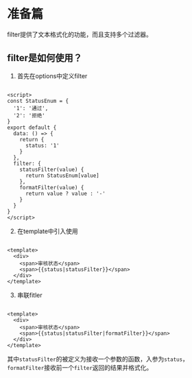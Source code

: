 # 准备篇

filter提供了文本格式化的功能，而且支持多个过滤器。

## filter是如何使用？

1. 首先在options中定义filter

```vue

<script>
const StatusEnum = {
  '1': '通过',
  '2': '拒绝'
}
export default {
  data: () => {
    return {
      status: '1'
    }
  },
  filter: {
    statusFilter(value) {
      return StatusEnum[value]
    },
    formatFilter(value) {
      return value ? value : '-'
    }
  }
}
</script>
```

2. 在template中引入使用

```vue

<template>
  <div>
    <span>审核状态</span>
    <span>{{status|statusFilter}}</span>
  </div>
</template>
```

3. 串联fitler

```vue

<template>
  <div>
    <span>审核状态</span>
    <span>{{status|statusFilter|formatFilter}}</span>
  </div>
</template>
```

其中`statusFilter`的被定义为接收一个参数的函数，入参为`status`，`formatFilter`接收前一个`filter`返回的结果并格式化。

